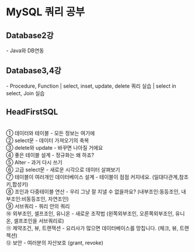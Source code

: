 <h1>MySQL 쿼리 공부</h1>
<h2>Database2강</h2> - Java와 DB연동 <br>
<h2>Database3,4강</h2>- Procedure, Function | select, inset, update, delete 쿼리 실습 | select in select, Join 실습<br>
<h2>HeadFirstSQL</h2><br>
  ① 데이터와 테이블 - 모든 정보는 여기에 <br>
  ② select문 - 데이터 가져오기의 축복 <br>
  ③ delete와 update - 바꾸면 나아질 거에요 <br>
  ④ 좋은 테이블 설계 - 정규화는 왜 하죠? <br>
  ⑤ Alter - 과거 다시 쓰기 <br>
  ⑥ 고급 select문 - 새로운 시각으로 데이터 살펴보기 <br>
  ⑦ 테이블이 여러개인 데이터베이스 설계 - 테이블이 점점 커지네요. (일대다관계,참조키,합성키) <br>
  ⑧ 조인과 다중테이블 연산 - 우리 그냥 잘 지낼 수 없을까요? (내부조인:동등조인, 내부조인:비동등조인, 자연조인) <br>
  ⑨ 서브쿼리 - 쿼리 안의 쿼리 <br>
  ⑩ 외부조인, 셀프조인, 유니온 - 새로운 조작법 (왼쪽외부조인, 오른쪽외부조인, 유니온, 셀프조인을 서브쿼리로) <br>
  ⑪ 제약조건, 뷰, 트랜잭션 - 요리사가 많으면 데이터베이스를 망칩니다. (체크, 뷰, 트랜젝션) <br>
  ⑫ 보안 - 여러분의 자산보호 (grant, revoke) <br>
  

